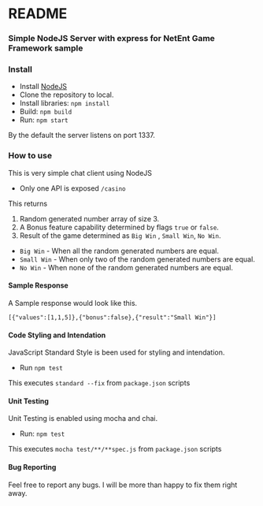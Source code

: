 # README #

### Simple NodeJS Server with express for NetEnt Game Framework sample ###

### Install ###

* Install [NodeJS](https://nodejs.org)
* Clone the repository to local.
* Install libraries: `npm install`
* Build: `npm build`
* Run: `npm start`

By the default the server listens on port 1337.

### How to use ###

This is very simple chat client using NodeJS

* Only one API is exposed `/casino`

This returns
1. Random generated number array of size 3.
2. A Bonus feature capability determined by flags `true` or `false`.
3. Result of the game determined as `Big Win` , `Small Win`, `No Win`.

* `Big Win` - When all the random generated numbers are equal.
* `Small Win` - When only two of the random generated numbers are equal.
* `No Win` - When none of the random generated numbers are equal.

#### Sample Response ####

A Sample response would look like this.

`[{"values":[1,1,5]},{"bonus":false},{"result":"Small Win"}]`

#### Code Styling and Intendation ####

JavaScript Standard Style  is been used for styling and intendation.

* Run `npm test`

This executes `standard --fix` from `package.json` scripts

#### Unit Testing ####

Unit Testing is enabled using mocha and chai.

* Run: `npm test`

This executes `mocha test/**/**spec.js` from `package.json` scripts

#### Bug Reporting ####

Feel free to report any bugs. I will be more than happy to fix them right away.
